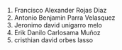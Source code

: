 1. Francisco Alexander Rojas Diaz
2. Antonio Benjamin Parra Velasquez
3. Jeronimo david  unigarro melo 
4. Erik Danilo Carlosama Muñoz
5. cristhian david orbes lasso
